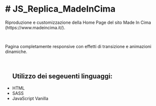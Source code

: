 <h1># JS_Replica_MadeInCima</h1>

<p>Riproduzione e customizzazione della Home Page del sito Made In Cima (https://www.madeincima.it/).</p><br>
<p>Pagina completamente responsive con effetti di transizione e animazioni dinamiche.</p><br>

<ul>
  <h2> Utilizzo dei segeuenti linguaggi: </h2>
  <li> HTML </li>
  <li> SASS </li>
  <li> JavaScript Vanilla </li>
</ul>
